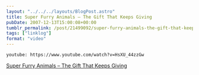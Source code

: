 ```yaml
---
layout: "../../../layouts/BlogPost.astro"
title: Super Furry Animals – The Gift That Keeps Giving
pubDate: 2007-12-13T15:00:08+00:00
tumblr_permalink: /post/21499092/super-furry-animals-the-gift-that-keep-giving
tags: ["linklog"]
format: "video"
---
```


`youtube: https://www.youtube.com/watch?v=HsXU_44zzGw`

[Super Furry Animals &#8211; The Gift That Keeps Giving][1]

[1]: https://www.youtube.com/watch?v=HsXU_44zzGw
